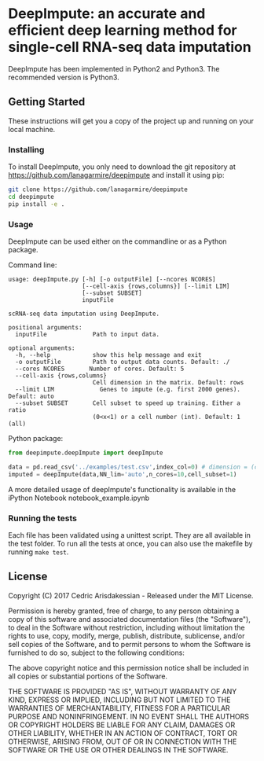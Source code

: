 # DeepImpute: an accurate and efficient deep learning method for single-cell RNA-seq data imputation

DeepImpute has been implemented in Python2 and Python3. The recommended version is Python3.

## Getting Started

These instructions will get you a copy of the project up and running on your local machine.

### Installing

To install DeepImpute, you only need to download the git repository at https://github.com/lanagarmire/deepimpute and install it using pip:

```bash
git clone https://github.com/lanagarmire/deepimpute
cd deepimpute
pip install -e .
```

### Usage

DeepImpute can be used either on the commandline or as a Python package.

Command line:

```
usage: deepImpute.py [-h] [-o outputFile] [--ncores NCORES]
                     [--cell-axis {rows,columns}] [--limit LIM]
                     [--subset SUBSET]
                     inputFile

scRNA-seq data imputation using DeepImpute.

positional arguments:
  inputFile             Path to input data.

optional arguments:
  -h, --help            show this help message and exit
  -o outputFile         Path to output data counts. Default: ./
  --cores NCORES       Number of cores. Default: 5
  --cell-axis {rows,columns}
                        Cell dimension in the matrix. Default: rows
  --limit LIM             Genes to impute (e.g. first 2000 genes). Default: auto
  --subset SUBSET       Cell subset to speed up training. Either a ratio
                        (0<x<1) or a cell number (int). Default: 1 (all)
```

Python package:

```python
from deepimpute.deepImpute import deepImpute

data = pd.read_csv('../examples/test.csv',index_col=0) # dimension = (cells x genes)
imputed = deepImpute(data,NN_lim='auto',n_cores=10,cell_subset=1)
```

A more detailed usage of deepImpute's functionality is available in the iPython Notebook notebook_example.ipynb

### Running the tests

Each file has been validated using a unittest script. They are all available in the test folder.
To run all the tests at once, you can also use the makefile by running `make test`.

## License

Copyright (C) 2017 Cedric Arisdakessian - Released under the MIT License.

Permission is hereby granted, free of charge, to any person obtaining a copy of this software and associated documentation files (the "Software"), to deal in the Software without restriction, including without limitation the rights to use, copy, modify, merge, publish, distribute, sublicense, and/or sell copies of the Software, and to permit persons to whom the Software is furnished to do so, subject to the following conditions:

The above copyright notice and this permission notice shall be included in all copies or substantial portions of the Software.

THE SOFTWARE IS PROVIDED "AS IS", WITHOUT WARRANTY OF ANY KIND, EXPRESS OR IMPLIED, INCLUDING BUT NOT LIMITED TO THE WARRANTIES OF MERCHANTABILITY, FITNESS FOR A PARTICULAR PURPOSE AND NONINFRINGEMENT. IN NO EVENT SHALL THE AUTHORS OR COPYRIGHT HOLDERS BE LIABLE FOR ANY CLAIM, DAMAGES OR OTHER LIABILITY, WHETHER IN AN ACTION OF CONTRACT, TORT OR OTHERWISE, ARISING FROM, OUT OF OR IN CONNECTION WITH THE SOFTWARE OR THE USE OR OTHER DEALINGS IN THE SOFTWARE.
